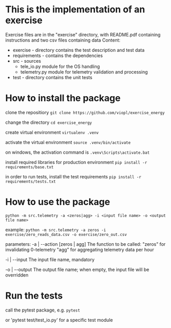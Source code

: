 # This is the implementation of an exercise
Exercise files are in the "exercise" directory, with README.pdf containing instructions and two csv files containing data
Content:
  - exercise - directory contains the test description and test data
  - requirements - contains the dependencies
  - src - sources
    - tele_io.py module for the OS handling
    - telemetry.py module for telemetry validation and processing
  - test - directory contains the unit tests

# How to install the package
clone the repositiory
`git clone https://github.com/viopl/exercise_energy`

change the directory
`cd exercise_energy`

create virtual environment 
`virtualenv .venv`

activate the virtual environment
`source .venv/bin/activate`

on windows, the activation command is
`.venv\Scripts\activate.bat`

install required libraries for production environment
`pip install -r requirements/base.txt`

in order to run tests, install the test requirements
`pip install -r requirements/tests.txt`

# How to use the package
`python -m src.telemetry -a <zeros|agg> -i <input file name> -o <output file name>`

example:
`python -m src.telemetry -a zeros -i exercise/zero_reads_data.csv -o exercise/zero_out.csv`

parameters:
  -a | --action [zeros | agg]
    The function to be called: 
	    "zeros" for invalidating 0-telemetry
		"agg" for aggregating telemetry data per hour
		
  -i | --input <FileName>
    The input file name, mandatory

  -o | --output <FileName>
    The output file name; when empty, the input file will be overridden

# Run the tests
call the pytest package, e.g.
`pytest`

or 'pytest test/test_io.py' for a specific test module
